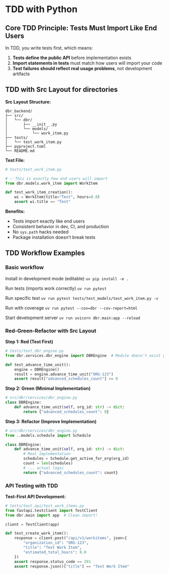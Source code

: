 # TDD with Python

## Core TDD Principle: Tests Must Import Like End Users

In TDD, you write tests first, which means:
1. **Tests define the public API** before implementation exists
2. **Import statements in tests** must match how users will import your code
3. **Test failures should reflect real usage problems**, not development artifacts

## TDD with Src Layout for directories

**Src Layout Structure:**
```
dbr_backend/
├── src/
│   └── dbr/
│       ├── __init__.py
│       └── models/
│           └── work_item.py
├── tests/
│   └── test_work_item.py
├── pyproject.toml
└── README.md
```

**Test File:**
```python
# tests/test_work_item.py

# ✅ This is exactly how end users will import
from dbr.models.work_item import WorkItem

def test_work_item_creation():
    wi = WorkItem(title="Test", hours=8.0)
    assert wi.title == "Test"
```

**Benefits:**
- Tests import exactly like end users
- Consistent behavior in dev, CI, and production
- No `sys.path` hacks needed
- Package installation doesn't break tests

## TDD Workflow Examples


### Basic workflow

Install in development mode (editable)
`uv pip install -e .`

Run tests (imports work correctly)
`uv run pytest`

Run specific test
`uv run pytest tests/test_models/test_work_item.py -v`

Run with coverage
`uv run pytest --cov=dbr --cov-report=html`

Start development server
`uv run uvicorn dbr.main:app --reload`


### Red-Green-Refactor with Src Layout

**Step 1: Red (Test First)**
```python
# tests/test_dbr_engine.py
from dbr.services.dbr_engine import DBREngine  # Module doesn't exist yet!

def test_advance_time_unit():
    engine = DBREngine()
    result = engine.advance_time_unit("ORG-123")
    assert result["advanced_schedules_count"] >= 0
```

**Step 2: Green (Minimal Implementation)**
```python
# src/dbr/services/dbr_engine.py
class DBREngine:
    def advance_time_unit(self, org_id: str) -> dict:
        return {"advanced_schedules_count": 0}
```

**Step 3: Refactor (Improve Implementation)**
```python
# src/dbr/services/dbr_engine.py
from ..models.schedule import Schedule

class DBREngine:
    def advance_time_unit(self, org_id: str) -> dict:
        # Real implementation
        schedules = Schedule.get_active_for_org(org_id)
        count = len(schedules)
        # ... actual logic
        return {"advanced_schedules_count": count}
```

### API Testing with TDD

**Test-First API Development:**
```python
# tests/test_api/test_work_items.py
from fastapi.testclient import TestClient
from dbr.main import app  # Clean import!

client = TestClient(app)

def test_create_work_item():
    response = client.post("/api/v1/workitems", json={
        "organization_id": "ORG-123",
        "title": "Test Work Item",
        "estimated_total_hours": 8.0
    })
    assert response.status_code == 201
    assert response.json()["title"] == "Test Work Item"
```
